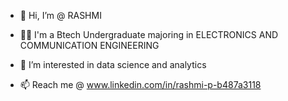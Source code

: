 - 👋 Hi, I’m @ RASHMI
- :student: I'm a Btech Undergraduate majoring in ELECTRONICS AND COMMUNICATION ENGINEERING
- 👀 I’m interested in data science and analytics

- 📫 Reach me @ www.linkedin.com/in/rashmi-p-b487a3118


<!---
shyr0/shyr0 is a ✨ special ✨ repository because its `README.md` (this file) appears on your GitHub profile.
You can click the Preview link to take a look at your changes.
--->

